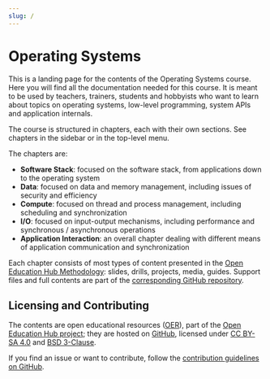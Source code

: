 ```yaml
---
slug: /
---
```


# Operating Systems

This is a landing page for the contents of the Operating Systems course.
Here you will find all the documentation needed for this course.
It is meant to be used by teachers, trainers, students and hobbyists who want to learn about topics on operating systems, low-level programming, system APIs and application internals.

The course is structured in chapters, each with their own sections.
See chapters in the sidebar or in the top-level menu.

The chapters are:

- **Software Stack**: focused on the software stack, from applications down to the operating system
- **Data**: focused on data and memory management, including issues of security and efficiency
- **Compute**: focused on thread and process management, including scheduling and synchronization
- **I/O**: focused on input-output mechanisms, including performance and synchronous / asynchronous operations
- **Application Interaction**: an overall chapter dealing with different means of application communication and synchronization

Each chapter consists of most types of content presented in the [Open Education Hub Methodology](https://open-education-hub.github.io/methodology/): slides, drills, projects, media, guides.
Support files and full contents are part of the [corresponding GitHub repository](https://github.com/open-education-hub/operating-systems).

## Licensing and Contributing

The contents are open educational resources ([OER](https://en.wikipedia.org/wiki/Open_educational_resources)), part of the [Open Education Hub project](https://open-education-hub.github.io/);
they are hosted on [GitHub](https://github.com/open-education-hub/oer-template), licensed under [CC BY-SA 4.0](https://creativecommons.org/licenses/by-sa/4.0/) and [BSD 3-Clause](https://opensource.org/licenses/BSD-3-Clause).

If you find an issue or want to contribute, follow the [contribution guidelines on GitHub](https://github.com/open-education-hub/oer-template/blob/main/CONTRIBUTING.md).
